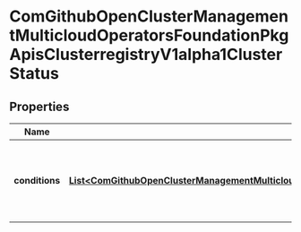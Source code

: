 
# ComGithubOpenClusterManagementMulticloudOperatorsFoundationPkgApisClusterregistryV1alpha1ClusterStatus

## Properties
Name | Type | Description | Notes
------------ | ------------- | ------------- | -------------
**conditions** | [**List&lt;ComGithubOpenClusterManagementMulticloudOperatorsFoundationPkgApisClusterregistryV1alpha1ClusterCondition&gt;**](ComGithubOpenClusterManagementMulticloudOperatorsFoundationPkgApisClusterregistryV1alpha1ClusterCondition.md) | Conditions contains the different condition statuses for this cluster. |  [optional]



